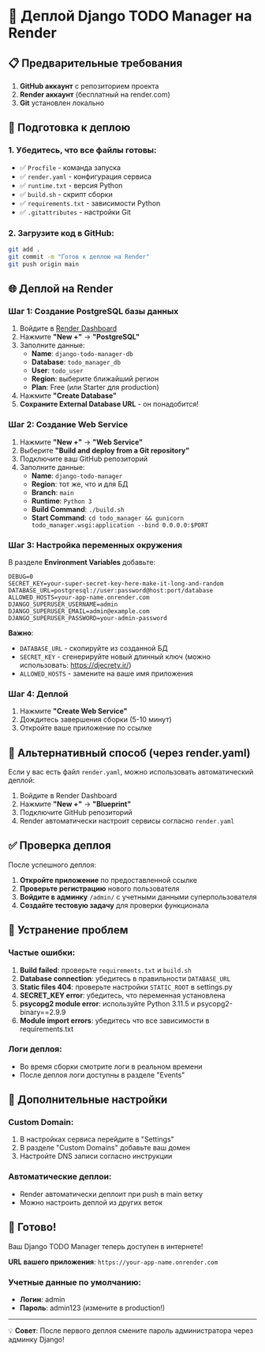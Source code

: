 # 🚀 Деплой Django TODO Manager на Render

## 📋 Предварительные требования

1. **GitHub аккаунт** с репозиторием проекта
2. **Render аккаунт** (бесплатный на render.com)
3. **Git** установлен локально

## 🔧 Подготовка к деплою

### 1. Убедитесь, что все файлы готовы:
- ✅ `Procfile` - команда запуска
- ✅ `render.yaml` - конфигурация сервиса
- ✅ `runtime.txt` - версия Python
- ✅ `build.sh` - скрипт сборки
- ✅ `requirements.txt` - зависимости Python
- ✅ `.gitattributes` - настройки Git

### 2. Загрузите код в GitHub:
```bash
git add .
git commit -m "Готов к деплою на Render"
git push origin main
```

## 🌐 Деплой на Render

### Шаг 1: Создание PostgreSQL базы данных

1. Войдите в [Render Dashboard](https://dashboard.render.com)
2. Нажмите **"New +"** → **"PostgreSQL"**
3. Заполните данные:
   - **Name**: `django-todo-manager-db`
   - **Database**: `todo_manager_db`
   - **User**: `todo_user`
   - **Region**: выберите ближайший регион
   - **Plan**: Free (или Starter для production)
4. Нажмите **"Create Database"**
5. **Сохраните External Database URL** - он понадобится!

### Шаг 2: Создание Web Service

1. Нажмите **"New +"** → **"Web Service"**
2. Выберите **"Build and deploy from a Git repository"**
3. Подключите ваш GitHub репозиторий
4. Заполните данные:
   - **Name**: `django-todo-manager`
   - **Region**: тот же, что и для БД
   - **Branch**: `main`
   - **Runtime**: `Python 3`
   - **Build Command**: `./build.sh`
   - **Start Command**: `cd todo_manager && gunicorn todo_manager.wsgi:application --bind 0.0.0.0:$PORT`

### Шаг 3: Настройка переменных окружения

В разделе **Environment Variables** добавьте:

```
DEBUG=0
SECRET_KEY=your-super-secret-key-here-make-it-long-and-random
DATABASE_URL=postgresql://user:password@host:port/database
ALLOWED_HOSTS=your-app-name.onrender.com
DJANGO_SUPERUSER_USERNAME=admin
DJANGO_SUPERUSER_EMAIL=admin@example.com
DJANGO_SUPERUSER_PASSWORD=your-admin-password
```

**Важно**: 
- `DATABASE_URL` - скопируйте из созданной БД
- `SECRET_KEY` - сгенерируйте новый длинный ключ (можно использовать: https://djecrety.ir/)
- `ALLOWED_HOSTS` - замените на ваше имя приложения

### Шаг 4: Деплой

1. Нажмите **"Create Web Service"**
2. Дождитесь завершения сборки (5-10 минут)
3. Откройте ваше приложение по ссылке

## 🔧 Альтернативный способ (через render.yaml)

Если у вас есть файл `render.yaml`, можно использовать автоматический деплой:

1. Войдите в Render Dashboard
2. Нажмите **"New +"** → **"Blueprint"**
3. Подключите GitHub репозиторий
4. Render автоматически настроит сервисы согласно `render.yaml`

## ✅ Проверка деплоя

После успешного деплоя:

1. **Откройте приложение** по предоставленной ссылке
2. **Проверьте регистрацию** нового пользователя
3. **Войдите в админку** `/admin/` с учетными данными суперпользователя
4. **Создайте тестовую задачу** для проверки функционала

## 🐛 Устранение проблем

### Частые ошибки:

1. **Build failed**: проверьте `requirements.txt` и `build.sh`
2. **Database connection**: убедитесь в правильности `DATABASE_URL`
3. **Static files 404**: проверьте настройки `STATIC_ROOT` в settings.py
4. **SECRET_KEY error**: убедитесь, что переменная установлена
5. **psycopg2 module error**: используйте Python 3.11.5 и psycopg2-binary==2.9.9
6. **Module import errors**: убедитесь что все зависимости в requirements.txt

### Логи деплоя:
- Во время сборки смотрите логи в реальном времени
- После деплоя логи доступны в разделе "Events"

## 📱 Дополнительные настройки

### Custom Domain:
1. В настройках сервиса перейдите в "Settings"
2. В разделе "Custom Domains" добавьте ваш домен
3. Настройте DNS записи согласно инструкции

### Автоматические деплои:
- Render автоматически деплоит при push в main ветку
- Можно настроить деплой из других веток

## 🎉 Готово!

Ваш Django TODO Manager теперь доступен в интернете!

**URL вашего приложения**: `https://your-app-name.onrender.com`

### Учетные данные по умолчанию:
- **Логин**: admin
- **Пароль**: admin123 (измените в production!)

---

💡 **Совет**: После первого деплоя смените пароль администратора через админку Django!

